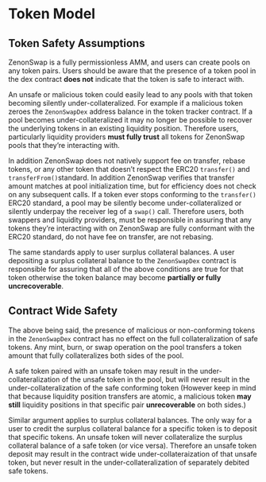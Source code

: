 # Token Model

## Token Safety Assumptions

ZenonSwap is a fully permissionless AMM, and users can create pools on any token pairs. Users should be aware that the presence of a token pool in the dex contract **does not** indicate that the token is safe to interact with. 

An unsafe or malicious token could easily lead to any pools with that token becoming silently under-collateralized. For example if a malicious token zeroes the `ZenonSwapDex` address balance in the token tracker contract. If a pool becomes under-collateralized it may no longer be possible to recover the underlying tokens in an existing liquidity position. Therefore users, particularly liquidity providers **must fully trust** all tokens for ZenonSwap pools that they’re interacting with.

In addition ZenonSwap does not natively support fee on transfer, rebase tokens, or any other token that doesn’t respect the ERC20 `transfer()` and `transferFrom()`standard. In addition ZenonSwap verifies that transfer amount matches at pool initialization time, but for efficiency does not check on any subsequent calls. If a token ever stops conforming to the `transfer()` ERC20 standard, a pool may be silently become under-collateralized or silently underpay the receiver leg of a `swap()` call. Therefore users, both swappers and liquidity providers, must be responsible in assuring that any tokens they’re interacting with on ZenonSwap are fully conformant with the ERC20 standard, do not have fee on transfer, are not rebasing.

The same standards apply to user surplus collateral balances. A user depositing a surplus collateral balance to the `ZenonSwapDex` contract is responsible for assuring that all of the above conditions are true for that token otherwise the token balance may become **partially or fully uncrecoverable**.

## Contract Wide Safety

The above being said, the presence of malicious or non-conforming tokens in the `ZenonSwapDex` contract has no effect on the full collateralization of safe tokens. Any mint, burn, or swap operation on the pool transfers a token amount that fully collateralizes both sides of the pool. 

A safe token paired with an unsafe token may result in the under-collateralization of the unsafe token in the pool, but will never result in the under-collateralization of the safe conforming token (However keep in mind that because liquidity position transfers are atomic, a malicious token **may still** liquidity positions in that specific pair **unrecoverable** on both sides.)

Similar argument applies to surplus collateral balances. The only way for a user to credit the surplus collateral balance for a specific token is to deposit that specific tokens. An unsafe token will never collateralize the surplus collateral balance of a safe token (or vice versa). Therefore an unsafe token deposit may result in the contract wide under-collateraization of that unsafe token, but never result in the under-collateralization of separately debited safe tokens.

